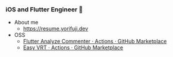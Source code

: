### iOS and Flutter Engineer 👋

- About me
  - https://resume.yorifuji.dev
- OSS
  - [Flutter Analyze Commenter · Actions · GitHub Marketplace](https://github.com/marketplace/actions/flutter-analyze-commenter)
  - [Easy VRT · Actions · GitHub Marketplace](https://github.com/marketplace/actions/easy-vrt)

<!--
**yorifuji/yorifuji** is a ✨ _special_ ✨ repository because its `README.md` (this file) appears on your GitHub profile.

Here are some ideas to get you started:

- 🔭 I’m currently working on ...
- 🌱 I’m currently learning ...
- 👯 I’m looking to collaborate on ...
- 🤔 I’m looking for help with ...
- 💬 Ask me about ...
- 📫 How to reach me: ...
- 😄 Pronouns: ...
- ⚡ Fun fact: ...
-->
